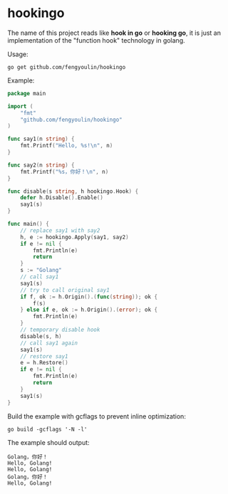 # hookingo #

The name of this project reads like **hook in go** or **hooking go**, it is just an implementation of the "function hook" technology in golang.

Usage:
```shell script
go get github.com/fengyoulin/hookingo
```
Example:
```go
package main

import (
	"fmt"
	"github.com/fengyoulin/hookingo"
)

func say1(n string) {
	fmt.Printf("Hello, %s!\n", n)
}

func say2(n string) {
	fmt.Printf("%s，你好！\n", n)
}

func disable(s string, h hookingo.Hook) {
    defer h.Disable().Enable()
    say1(s)
}

func main() {
	// replace say1 with say2
	h, e := hookingo.Apply(say1, say2)
	if e != nil {
		fmt.Println(e)
		return
	}
	s := "Golang"
	// call say1
	say1(s)
	// try to call original say1
	if f, ok := h.Origin().(func(string)); ok {
		f(s)
	} else if e, ok := h.Origin().(error); ok {
		fmt.Println(e)
	}
    // temporary disable hook
    disable(s, h)
    // call say1 again
    say1(s)
	// restore say1
	e = h.Restore()
	if e != nil {
		fmt.Println(e)
		return
	}
	say1(s)
}
```
Build the example with gcflags to prevent inline optimization:
```shell script
go build -gcflags '-N -l'
```
The example should output:
```shell script
Golang，你好！
Hello, Golang!
Hello, Golang!
Golang，你好！
Hello, Golang!
```